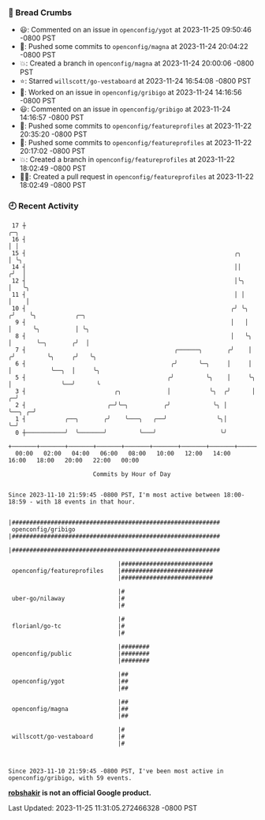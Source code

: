 ### 🍞 Bread Crumbs

 * 😃: Commented on an issue in `openconfig/ygot` at 2023-11-25 09:50:46 -0800 PST
 * 🚢: Pushed some commits to `openconfig/magna` at 2023-11-24 20:04:22 -0800 PST
 * 💥: Created a branch in `openconfig/magna` at 2023-11-24 20:00:06 -0800 PST
 * ⭐️: Starred `willscott/go-vestaboard` at 2023-11-24 16:54:08 -0800 PST
 * 👀: Worked on an issue in `openconfig/gribigo` at 2023-11-24 14:16:56 -0800 PST
 * 😃: Commented on an issue in `openconfig/gribigo` at 2023-11-24 14:16:57 -0800 PST
 * 🚢: Pushed some commits to `openconfig/featureprofiles` at 2023-11-22 20:35:20 -0800 PST
 * 🚢: Pushed some commits to `openconfig/featureprofiles` at 2023-11-22 20:17:02 -0800 PST
 * 💥: Created a branch in `openconfig/featureprofiles` at 2023-11-22 18:02:49 -0800 PST
 * ✍🏼: Created a pull request in `openconfig/featureprofiles` at 2023-11-22 18:02:49 -0800 PST

### 🕘 Recent Activity
```
 17 ┼                                                                            ╭─╮
 16 ┤                                                                            │ │
 15 ┤                                                           ╭╮               │ ╰╮
 14 ┤                                                           ││              ╭╯  │
 12 ┤                                                           │╰╮             │   ╰╮
 11 ┤                                                           │ │             │    │
 10 ┤                                                          ╭╯ ╰╮           ╭╯    ╰╮           ╭─╮
  9 ┤                                                          │   │           │      ╰╮          │ ╰╮
  8 ┤                                                          │   ╰╮          │       ╰─╮       ╭╯  │
  7 ┤                                          ╭──────╮       ╭╯    │         ╭╯         ╰╮     ╭╯   ╰╮
  6 ┤                                         ╭╯      ╰─╮     │     │         │           ╰──╮  │     ╰╮
  5 ┤                                        ╭╯         ╰╮    │     ╰╮        │              ╰──╯      ╰
  3 ┤                         ╭╮             │           ╰╮  ╭╯      │      ╭─╯
  2 ┤                       ╭─╯╰─╮          ╭╯            ╰╮ │       ╰──╮ ╭─╯
  1 ┤           ╭──╮       ╭╯    ╰───╮   ╭──╯              ╰╮│          ╰─╯
  0 ┼───────────╯  ╰───────╯         ╰───╯                  ╰╯
    +───────+───────+───────+───────+───────+───────+───────+───────+───────+───────+───────+───────+────
  00:00   02:00   04:00   06:00   08:00   10:00   12:00   14:00   16:00   18:00   20:00   22:00   00:00   

						Commits by Hour of Day


Since 2023-11-10 21:59:45 -0800 PST, I'm most active between 18:00-18:59 - with 18 events in that hour.

```



```
                               |###########################################################
 openconfig/gribigo            |###########################################################
                               |###########################################################

                               |##########################
 openconfig/featureprofiles    |##########################
                               |##########################

                               |#
 uber-go/nilaway               |#
                               |#

                               |#
 florianl/go-tc                |#
                               |#

                               |########
 openconfig/public             |########
                               |########

                               |##
 openconfig/ygot               |##
                               |##

                               |##
 openconfig/magna              |##
                               |##

                               |#
 willscott/go-vestaboard       |#
                               |#



Since 2023-11-10 21:59:45 -0800 PST, I've been most active in openconfig/gribigo, with 59 events.

```
**[robshakir](mailto:robjs@google.com) is not an official Google product.**  


Last Updated: 2023-11-25 11:31:05.272466328 -0800 PST
